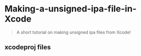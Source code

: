 # Making-a-unsigned-ipa-file-in-Xcode
>A short tutorial on making unsigned ipa files from Xcode!

## xcodeproj files
